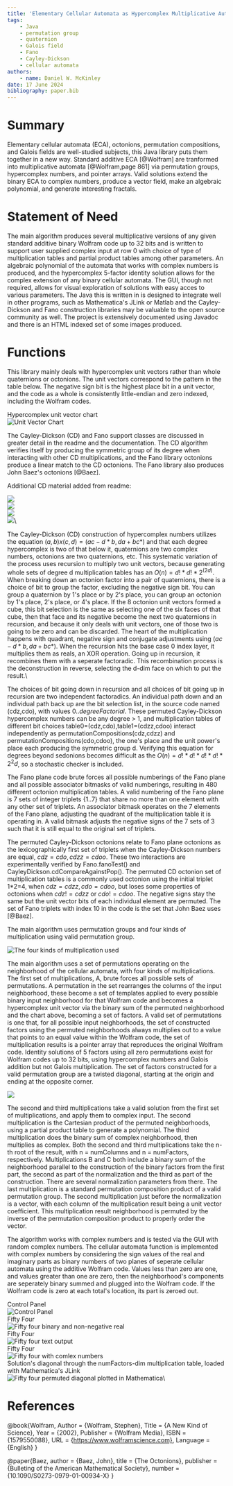 ```yaml
---
title: 'Elementary Cellular Automata as Hypercomplex Multiplicative Automata'
tags:
    - Java
    - permutation group
    - quaternion
    - Galois field
    - Fano
    - Cayley-Dickson
    - cellular automata
authors:
    - name: Daniel W. McKinley
date: 17 June 2024
bibliography: paper.bib
---
```


# Summary

Elementary cellular automata (ECA), octonions, permutation compositions, and Galois fields are well-studied subjects, this Java library puts them together in a new way. Standard additive ECA [@Wolfram] are tranformed into multiplicative automata [@Wolfram,page 861] via permutation groups, hypercomplex numbers, and pointer arrays. Valid solutions extend the binary ECA to complex numbers, produce a vector field, make an algebraic polynomial, and generate interesting fractals. 

# Statement of Need

 The main algorithm produces several multiplicative versions of any given standard additive binary Wolfram code up to 32 bits and is written to support user supplied complex input at row 0 with choice of type of multiplication tables and partial product tables among other parameters. An algebraic polynomial of the automata that works with complex numbers is produced, and the hypercomplex 5-factor identity solution allows for the complex extension of any binary cellular automata. The GUI, though not required, allows for visual exploration of solutions with easy acces to various parameters. The Java this is written in is designed to integrate well in other programs, such as Mathematica's JLink or Matlab and the Cayley-Dickson and Fano construction libraries may be valuable to the open source community as well. The project is extensively documented using Javadoc and there is an HTML indexed set of some images produced.

# Functions

This library mainly deals with hypercomplex unit vectors rather than whole quaternions or octonions.  The unit vectors correspond to the pattern in the table below. The negative sign bit is the highest place bit in a unit vector, and the code as a whole is consistently little-endian and zero indexed, including the Wolfram codes.

Hypercomplex unit vector chart\
![Unit Vector Chart](\unitVectorChart.jpg)

The Cayley-Dickson (CD) and Fano support classes are discussed in greater detail in the readme and the documentation. The CD algorithm verifies itself by producing the symmetric group of its degree when interacting with other CD multiplications, and the Fano library octonions produce a linear match to the CD octonions. The Fano library also produces John Baez's octonions [@Baez].

Additional CD material added from readme:

![](\quaternionsSplitScreenshot.jpg)\
![](\octonionSplitScreenshot.jpg)\
![](\recursionDiagram.jpg)\
![](\cdTablesLengthScreenshot.jpg)\

The Cayley-Dickson (CD) construction of hypercomplex numbers utilizes the equation $(a,b)x(c,d)=(ac-d*b,da+bc*)$ and that each degree hypercomplex is two of that below it, quaternions are two complex numbers, octonions are two quaternions, etc. This systematic variation of the process uses recursion to multiply two unit vectors, because generating whole sets of degree d multiplication tables has an $O(n)=d!*d!*2^(2d)$. When breaking down an octonion factor into a pair of quaternions, there is a choice of bit to group the factor, excluding the negative sign bit. You can group a quaternion by 1's place or by 2's place, you can group an octonion by 1's place, 2's place, or 4's place. If the 8 octonion unit vectors formed a cube, this bit selection is the same as selecting one of the six faces of that cube, then that face and its negative become the next two quaternions in recursion, and because it only deals with unit vectors, one of those two is going to be zero and can be discarded. The heart of the multiplication happens with quadrant, negative sign and conjugate adjustments using $(ac-d*b,da+bc*)$. When the recursion hits the base case 0 index layer, it multiplies them as reals, an XOR operation. Going up in recursion, it recombines them with a seperate factoradic. This recombination process is the deconstruction in reverse, selecting the d-dim face on which to put the result.\

The choices of bit going down in recursion and all choices of bit going up in recursion are two independent factoradics. An individual path down and an individual path back up are the bit selection list, in the source code named (cdz,cdo), with values ${0..degreeFactorial}$. These permuted Cayley-Dickson hypercomplex numbers can be any degree > 1, and multiplication tables of different bit choices table0=(cdz,cdo),table1=(cdzz,cdoo) interact independently as permutationCompositions(cdz,cdzz) and permutationCompositions(cdo,cdoo), the one's place and the unit power's place each producing the symmetric group d. Verifying this equation for degrees beyond sedonions becomes difficult as the $O(n)=d!*d!*d!*d!*2^2d$, so a stochastic checker is included.

The Fano plane code brute forces all possible numberings of the Fano plane and all possible associator bitmasks of valid numberings, resulting in 480 different octonion multiplication tables. A valid numbering of the Fano plane is 7 sets of integer triplets {1..7} that share no more than one element with any other set of triplets. An associator bitmask operates on the 7 elements of the Fano plane, adjusting the quadrant of the multiplication table it is operating in. A valid bitmask adjusts the negative signs of the 7 sets of 3 such that it is still equal to the original set of triplets.

The permuted Cayley-Dickson octonions relate to Fano plane octonions as the lexicographically first set of triplets when the Cayley-Dickson numbers are equal, $cdz=cdo,cdzz=cdoo$. These two interactions are experimentally verified by Fano.fanoTest() and CayleyDickson.cdCompareAgainstPop(). The permuted CD octonion set of multiplication tables is a commonly used octonion using the initial triplet 1*2=4, when $cdz=cdzz,cdo=cdoo$, but loses some properties of octonions when $cdz!=cdzz$ or $cdo!=cdoo$. The negative signs stay the same but the unit vector bits of each individual element are permuted. The set of Fano triplets with index 10 in the code is the set that John Baez uses [@Baez].


The main algorithm uses permutation groups and four kinds of multiplication using valid permutation group. 

![The four kinds of multiplication used](\MultiplicationsDiagram.jpg)

The main algorithm uses a set of permutations operating on the neighborhood of the cellular automata, with four kinds of multiplications. The first set of multiplications, A, brute forces all possible sets of permutations. A permutation in the set rearranges the columns of the input neighborhood, these become a set of templates applied to every possible binary input neighborhood for that Wolfram code and becomes a hypercomplex unit vector via the binary sum of the permuted neighborhood and the chart above, becoming a set of factors.  A valid set of permutations is one that, for all possible input neighborhoods, the set of constructed factors using the permuted neighborhoods always multiplies out to a value that points to an equal value within the Wolfram code, the set of multiplication results is a pointer array that reproduces the original Wolfram code. Identity solutions of 5 factors using all zero permutations exist for Wolfram codes up to 32 bits, using hypercomplex numbers and Galois addition but not Galois multiplication. The set of factors constructed for a valid permutation group are a twisted diagonal, starting at the origin and ending at the opposite corner.

![](\bitPermutations.jpg)


The second and third multiplications take a valid solution from the first set of multiplications, and apply them to complex input. The second multiplication is the Cartesian product of the permuted neighborhoods, using a partial product table to generate a polynomial. The third multiplication does the binary sum of complex neighborhood, then multiplies as complex. Both the second and third multiplications take the n-th root of the result, with n = numColumns and n = numFactors, respectively. Multiplications B and C both include a binary sum of the neighborhood parallel to the construction of the binary factors from the first part, the second as part of the normalization and the third as part of the construction.  There are several normalization parameters from there. The last multiplication is a standard permutation composition product of a valid permutation group. The second multiplication just before the normalization is a vector, with each column of the multiplication result being a unit vector coefficient. This multiplication result neighborhood is permuted by the inverse of the permutation composition product to properly order the vector.

The algorithm works with complex numbers and is tested via the GUI with random complex numbers. The cellular automata function is implemented with complex numbers by considering the sign values of the real and imaginary parts as binary numbers of two planes of seperate cellular automata using the additive Wolfram code. Values less than zero are one, and values greater than one are zero, then the neighborhood's components are seperately binary summed and plugged into the Wolfram code. If the Wolfram code is zero at each total's location, its part is zeroed out. 

Control Panel\
![Control Panel](\ControlPanel.jpg)\
Fifty Four\
![Fifty four binary and non-negative real](\FiftyFour.jpg)\
Fifty Four\
![Fifty four text output](\FiftyFourText.jpg)\
Fifty Four\
![Fifty four with comlex numbers](\FiftyFourComplex.jpg)\
Solution's diagonal through the numFactors-dim multiplication table, loaded with Mathematica's JLink\
![Fifty four permuted diagonal plotted in Mathematica](\Mathematica.jpg)\

# References

@book{Wolfram,
Author = {Wolfram, Stephen},
Title = {A New Kind of Science},
Year = {2002},
Publisher = {Wolfram Media},
ISBN = {1579550088},
URL = {https://www.wolframscience.com},
Language = {English}
}

@paper{Baez,
author = {Baez, John},
title = {The Octonions},
publisher = {Bulleting of the American Mathematical Society},
number = {10.1090/S0273-0979-01-00934-X}
}